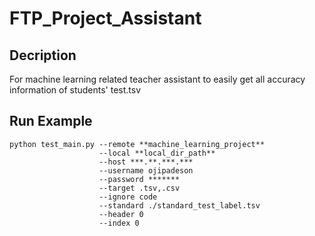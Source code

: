 # FTP_Project_Assistant

## Decription
For machine learning related teacher assistant to easily get all accuracy information of students' test.tsv

## Run Example
```
python test_main.py --remote **machine_learning_project**
                    --local **local_dir_path**
                    --host ***.**.***.***
                    --username ojipadeson
                    --password *******
                    --target .tsv,.csv
                    --ignore code
                    --standard ./standard_test_label.tsv
                    --header 0
                    --index 0
```
